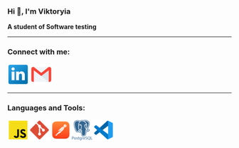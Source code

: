 ### Hi :wave:, I'm Viktoryia

  __A student of Software testing__
  
  ______

### Connect with me:

[![](https://github.com/vikikiller/GitHub/blob/icones/linkedin_socialnetwork_17441.png)](https://www.linkedin.com/in/viki-keller-9015a7236/)  [![](https://github.com/vikikiller/GitHub/blob/icones/4202011emailgmaillogomailsocialsocialmedia-115677_115624.png)](mailto:vikadedovich@gmail.com)
    
________

### Languages and Tools:

[![](https://github.com/vikikiller/GitHub/blob/icones/file_type_js_official_icon_130509%20(1).png)](https://developer.mozilla.org/en-US/docs/Web/JavaScript)[![](https://github.com/vikikiller/GitHub/blob/icones/file_type_git_icon_130581.png)](https://git-scm.com/)[![](https://github.com/vikikiller/GitHub/blob/icones/postman_macos_bigsur_icon_189815%20(1).png)](https://www.postman.com/)[![](https://github.com/vikikiller/GitHub/blob/icones/postgresql_plain_wordmark_logo_icon_146390.png)](https://www.postgresql.org/)[![](https://github.com/vikikiller/GitHub/blob/icones/file_type_vscode_icon_130084%20(1).png)](https://code.visualstudio.com/)





<!---
vikikiller/vikikiller is a ✨ special ✨ repository because its `README.md` (this file) appears on your GitHub profile.
You can click the Preview link to take a look at your changes.
--->
